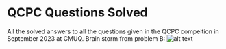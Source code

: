# QCPC Questions Solved
 All the solved answers to all the questions given in the QCPC compeition in September 2023 at CMUQ.
Brain storm from problem B:
![alt text](image.png)